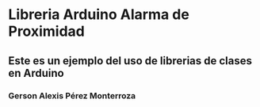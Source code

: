 # Libreria Arduino Alarma de Proximidad
## Este es un ejemplo del uso de librerias de clases en Arduino


### Gerson Alexis Pérez Monterroza

